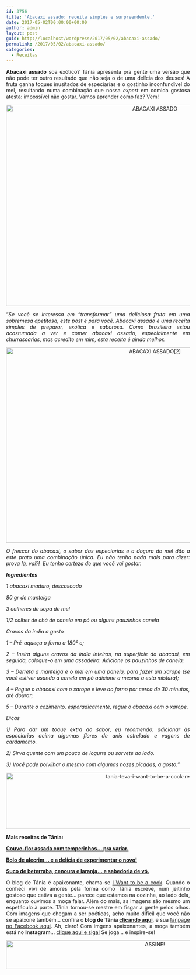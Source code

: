 ```yaml
---
id: 3756
title: 'Abacaxi assado: receita simples e surpreendente.'
date: 2017-05-02T00:00:00+00:00
author: admin
layout: post
guid: http://localhost/wordpress/2017/05/02/abacaxi-assado/
permalink: /2017/05/02/abacaxi-assado/
categories:
  - Receitas
---
```

<p align="justify">
  <strong>Abacaxi assado</strong> soa exótico? Tânia apresenta pra gente uma versão que não pode ter outro resultado que não seja o de uma delícia dos deuses! A fruta ganha toques inusitados de especiarias e o gostinho inconfundível do mel, resultando numa combinação que nossa <em>expert</em> em comida gostosa atesta: impossível não gostar. Vamos aprender como faz? Vem!
</p>

<p align="center">
  <img class="alignnone size-full wp-image-13764" src="http://www.trololodemulher.com.br/blog/wp-content/uploads/2017/04/ABACAXI-ASSADO.jpg" alt="ABACAXI ASSADO" width="800" height="551" />
</p>

<p align="justify">
  “<em>Se você se interessa em “transformar” uma deliciosa fruta em uma sobremesa apetitosa, este post é para você. Abacaxi assado é uma receita simples de preparar, exótica e saborosa. Como brasileira estou acostumada a ver e comer abacaxi assado, especialmente em churrascarias, mas acredite em mim, esta receita é ainda melhor.</em>
</p>

<p align="center">
  <img class="alignnone size-full wp-image-13765" src="http://www.trololodemulher.com.br/blog/wp-content/uploads/2017/04/ABACAXI-ASSADO2.jpg" alt="ABACAXI ASSADO[2]" width="800" height="534" />
</p>

<p align="justify">
  <em>O frescor do abacaxi, o sabor das especiarias e a doçura do mel dão a este prato uma combinação única. Eu não tenho nada mais para dizer: prova lá, vai?!  Eu tenho certeza de que você vai gostar.</em>
</p>

<p align="justify">
  <strong><em>Ingredientes</em></strong>
</p>

<p align="justify">
  <em>1 abacaxi maduro, descascado</em>
</p>

<p align="justify">
  <em>80 gr de manteiga</em>
</p>

<p align="justify">
  <em>3 colheres de sopa de mel</em>
</p>

<p align="justify">
  <em>1/2 colher de chá de canela em pó ou alguns pauzinhos canela</em>
</p>

<p align="justify">
  <em>Cravos da índia a gosto</em>
</p>

<p align="justify">
  <em>1 – Pré-aqueça o forno a 180º c;</em>
</p>

<p align="justify">
  <em>2 – Insira alguns cravos da índia inteiros, na superfície do abacaxi, em seguida, coloque-o em uma assadeira. Adicione os pauzinhos de canela;</em>
</p>

<p align="justify">
  <em>3 – Derreta a manteiga e o mel em uma panela, para fazer um xarope (se você estiver usando a canela em pó adicione a mesma a esta mistura);</em>
</p>

<p align="justify">
  <em>4 – Regue o abacaxi com o xarope e leve ao forno por cerca de 30 minutos, até dourar;</em>
</p>

<p align="justify">
  <em>5 – Durante o cozimento, esporadicamente, regue o abacaxi com o xarope.</em>
</p>

<p align="justify">
  <em>Dicas</em>
</p>

<p align="justify">
  <em>1) Para dar um toque extra ao sabor, eu recomendo: adicionar às especiarias acima algumas flores de anis estrelado e vagens de cardamomo.</em>
</p>

<p align="justify">
  <em>2) Sirva quente com um pouco de iogurte ou sorvete ao lado.</em>
</p>

<p align="justify">
  <em>3) Você pode polvilhar o mesmo com algumas nozes picadas, a gosto.”</em>
</p>

<p align="center">
  <img class="alignnone size-full wp-image-13037" src="http://www.trololodemulher.com.br/blog/wp-content/uploads/2016/10/TANIA-TEVA-I-WANT-TO-BE-A-COOK-RECEITAS.jpg" alt="tania-teva-i-want-to-be-a-cook-receitas" width="800" height="154" />
</p>

<p align="justify">
  <strong>Mais receitas de Tânia:</strong>
</p>

<p align="justify">
  <a href="http://www.trololodemulher.com.br/2017/04/25/couve-flor-assada/" target="_blank"><strong>Couve-flor assada com temperinhos… pra variar.</strong></a>
</p>

<p align="justify">
  <a href="http://www.trololodemulher.com.br/2017/04/18/bolo-de-alecrim/" target="_blank"><strong>Bolo de alecrim… e a delícia de experimentar o novo!</strong></a>
</p>

<p align="justify">
  <a href="http://www.trololodemulher.com.br/2017/04/11/suco-de-beterraba/" target="_blank"><strong>Suco de beterraba, cenoura e laranja… e sabedoria de vó.</strong></a>
</p>

<p align="justify">
  O blog de Tânia é apaixonante, chama-se <a href="https://iwanttobeacook.wordpress.com/" target="_blank">I Want to be a cook</a>. Quando o conheci vivi de amores pela forma como Tânia escreve, num jeitinho gostoso que cativa a gente… parece que estamos na cozinha, ao lado dela, enquanto ouvimos a moça falar. Além do mais, as imagens são mesmo um espetáculo à parte. Tânia tornou-se mestre em fisgar a gente pelos olhos. Com imagens que chegam a ser poéticas, acho muito difícil que você não se apaixone também… confira o<strong> blog de Tânia <a href="https://iwanttobeacook.wordpress.com/" target="_blank">clicando aqui</a></strong>, e sua <a href="https://www.facebook.com/Iwanttobeacook-818578268272846/" target="_blank">fanpage no Facebook aqui</a>. Ah, claro! Com imgens apaixonantes, a moça também está no <strong>Instagram</strong>… <a href="https://www.instagram.com/iwanttobeacook/" target="_blank">clique aqui e siga!</a> Se joga… e inspire-se!
</p>

<p align="center">
  <a href="http://feedburner.google.com/fb/a/mailverify?uri=blogbichafemea&loc=pt_BR" target="_blank"><img class="alignnone size-full wp-image-10439" src="http://www.trololodemulher.com.br/blog/wp-content/uploads/2014/09/ASSINE.png" alt="ASSINE!" width="800" height="78" /></a>
</p>

<p align="justify">